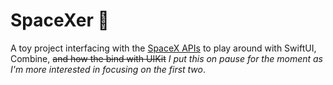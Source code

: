 # SpaceXer 🚀

A toy project interfacing with the [SpaceX APIs](https://api.spacexdata.com/v4/launches/past) to play around with SwiftUI, Combine, ~~and how the bind with UIKit~~ _I put this on pause for the moment as I'm more interested in focusing on the first two_.
